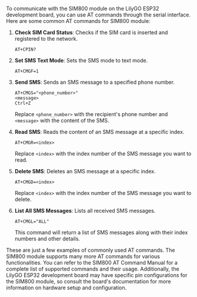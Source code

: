 To communicate with the SIM800 module on the LilyGO ESP32 development board, you can use AT commands through the serial interface. Here are some common AT commands for SIM800 module:

1. **Check SIM Card Status**: Checks if the SIM card is inserted and registered to the network.

   ```
   AT+CPIN?
   ```

2. **Set SMS Text Mode**: Sets the SMS mode to text mode.

   ```
   AT+CMGF=1
   ```

3. **Send SMS**: Sends an SMS message to a specified phone number.

   ```
   AT+CMGS="<phone_number>"
   <message>
   Ctrl+Z
   ```

   Replace `<phone_number>` with the recipient's phone number and `<message>` with the content of the SMS.

4. **Read SMS**: Reads the content of an SMS message at a specific index.

   ```
   AT+CMGR=<index>
   ```

   Replace `<index>` with the index number of the SMS message you want to read.

5. **Delete SMS**: Deletes an SMS message at a specific index.

   ```
   AT+CMGD=<index>
   ```

   Replace `<index>` with the index number of the SMS message you want to delete.

6. **List All SMS Messages**: Lists all received SMS messages.

   ```
   AT+CMGL="ALL"
   ```

   This command will return a list of SMS messages along with their index numbers and other details.

These are just a few examples of commonly used AT commands. The SIM800 module supports many more AT commands for various functionalities. You can refer to the SIM800 AT Command Manual for a complete list of supported commands and their usage. Additionally, the LilyGO ESP32 development board may have specific pin configurations for the SIM800 module, so consult the board's documentation for more information on hardware setup and configuration.
